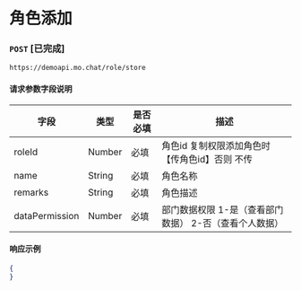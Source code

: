 # 角色添加
### `POST`  [已完成]
```
https://demoapi.mo.chat/role/store
```

#### 请求参数字段说明

| 字段  | 类型 | 是否必填 | 描述|
| ------------- | ------------- | ------------------ | ------------------ |
| roleId  | Number  | 必填 | 角色id     复制权限添加角色时 【传角色id】否则 不传 |
| name  | String  | 必填 | 角色名称 |
| remarks  | String  | 必填 | 角色描述 |
| dataPermission  | Number  | 必填 | 部门数据权限 1-是（查看部门数据） 2-否（查看个人数据） |


#### 响应示例

```json
{
}
```